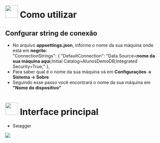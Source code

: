 # <img height="40" src="https://user-images.githubusercontent.com/84249945/219471082-bba3510e-ee6d-4a6e-bf78-d7afc692043e.png"/> Como utilizar
## Confgurar string de conexão
* No arquivo <strong>appsettings.json</strong>, informe o nome da sua máquina onde está em <strong>negrito</strong>: <br/>
"ConnectionStrings": {
    "DefaultConnection": "Data Source=<strong>nome da sua máquina aqui</strong>;Initial Catalog=AlunosDemoDB;Integrated Security=True;"
  },
 * Para saber qual é o nome da sua máquina vá em <strong>Configurações -> Sistema -> Sobre</strong>
 * Seguindo esse passo você encontrará o nome da sua máquina em <strong>"Nome do dispositivo"</strong>

# <img height="40" src="https://user-images.githubusercontent.com/84249945/219472955-662ddcff-d808-41c3-a3c0-7b467af638b9.png" /> Interface principal
* Swagger
<img src="https://user-images.githubusercontent.com/84249945/219474983-4d1242f1-caff-4951-a7d6-95048cf7a334.jpg" />
